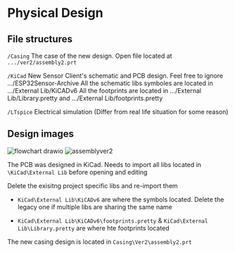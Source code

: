# Physical Design


## File structures

`/Casing`     	The case of the new design. Open file located at `.../ver2/assembly2.prt`

`/KiCad`       	New Sensor Client's schematic and PCB design. Feel free to ignore .../ESP32Sensor-Archive
		All the schematic libs symboles are located in .../External Lib/KiCADv6
		All the footprints are located in .../External Lib/Library.pretty and .../External Lib/footprints.pretty

`/LTspice`     	Electrical simulation (Differ from real life situation for some reason)

## Design images

![flowchart drawio](https://github.com/LESA-RPI/hfs.main/assets/28797384/69c74000-fc72-4a3c-9aa4-87a0a1a7c524)
![assemblyver2](https://github.com/LESA-RPI/hfs.main/assets/28797384/67aaf320-4399-4c72-831c-aa4d6f5ddcf8)




The PCB was designed in KiCad. Needs to import all libs located in `\KiCad\External Lib` before opening and editing

Delete the exisitng project specific libs and re-import them


- `KiCad\External Lib\KiCADv6` are where the symbols located. Delete the legacy one if multiple libs are sharing the same name

- `KiCad\External Lib\KiCADv6\footprints.pretty` & `KiCad\External Lib\Library.pretty` are where hte footprints located

The new casing design is located in `Casing\Ver2\assembly2.prt`
